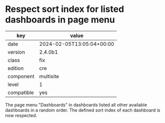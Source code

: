 [//]: # (werk v2)
# Respect sort index for listed dashboards in page menu

key        | value
---------- | ---
date       | 2024-02-05T13:05:04+00:00
version    | 2.4.0b1
class      | fix
edition    | cre
component  | multisite
level      | 1
compatible | yes

The page menu "Dashboards" in dashboards listed all other available dashboards
in a random order. The defined sort index of each dashboard is now respected.

